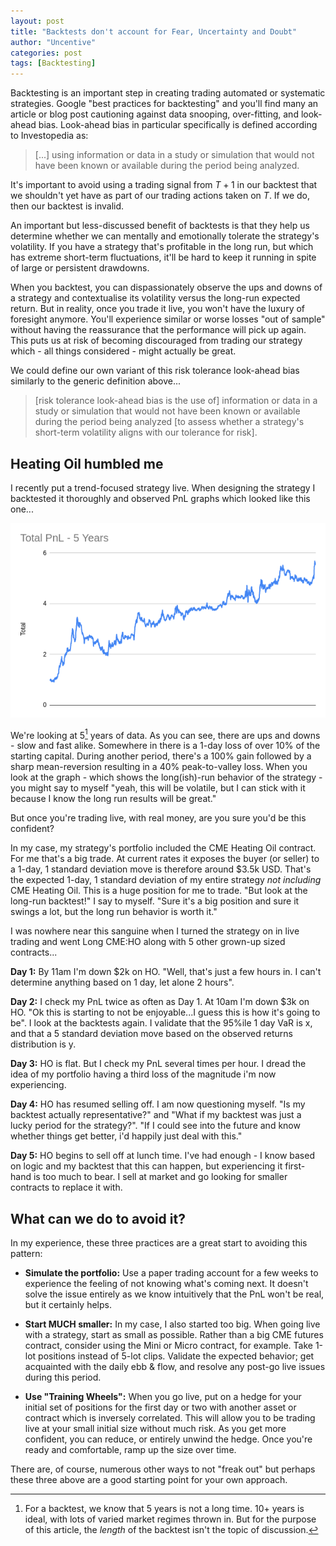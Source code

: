 ```yaml
---
layout: post
title: "Backtests don't account for Fear, Uncertainty and Doubt"
author: "Uncentive"
categories: post
tags: [Backtesting]
---
```


Backtesting is an important step in creating trading automated or systematic strategies. Google "best practices for backtesting" and you'll find many an article or blog post cautioning against data snooping, over-fitting, and look-ahead bias. Look-ahead bias in particular specifically is defined according to Investopedia as:

> [...] using information or data in a study or simulation that would not have been known or available during the period being analyzed.

It's important to avoid using a trading signal from $T+1$ in our backtest that we shouldn't yet have as part of our trading actions taken on $T$. If we do, then our backtest is invalid.

An important but less-discussed benefit of backtests is that they help us determine whether we can mentally and emotionally tolerate the strategy's volatility. If you have a strategy that's profitable in the long run, but which has extreme short-term fluctuations, it'll be hard to keep it running in spite of large or persistent drawdowns.

When you backtest, you can dispassionately observe the ups and downs of a strategy and contextualise its volatility versus the long-run expected return. But in reality, once you trade it live, you won't have the luxury of foresight anymore. You'll experience similar or worse losses "out of sample" without having the reassurance that the performance will pick up again. This puts us at risk of becoming discouraged from trading our strategy which - all things considered - might actually be great.

We could define our own variant of this risk tolerance look-ahead bias similarly to the generic definition above...

>  [risk tolerance look-ahead bias is the use of] information or data in a study or simulation that would not have been known or available during the period being analyzed [to assess whether a strategy's short-term volatility aligns with our tolerance for risk].

## Heating Oil humbled me
I recently put a trend-focused strategy live. When designing the strategy I backtested it thoroughly and observed PnL graphs which looked like this one...

<p align="center"><img src="assets/img/backtest_fud.png" /></p>

We're looking at 5[^1] years of data. As you can see, there are ups and downs - slow and fast alike. Somewhere in there is a 1-day loss of over 10% of the starting capital. During another period, there's a 100% gain followed by a sharp mean-reversion resulting in a 40% peak-to-valley loss. When you look at the graph - which shows the long(ish)-run behavior of the strategy - you might say to myself "yeah, this will be volatile, but I can stick with it because I know the long run results will be great."

But once you're trading live, with real money, are you sure you'd be this confident?

In my case, my strategy's portfolio included the CME Heating Oil contract. For me that's a big trade. At current rates it exposes the buyer (or seller) to a 1-day, 1 standard deviation move is therefore around \$3.5k USD. That's the expected 1-day, 1 standard deviation of my entire strategy *not including* CME Heating Oil. This is a huge position for me to trade. "But look at the long-run backtest!" I say to myself. "Sure it's a big position and sure it swings a lot, but the long run behavior is worth it."

I was nowhere near this sanguine when I turned the strategy on in live trading and went Long CME:HO along with 5 other grown-up sized contracts...

**Day 1:** By 11am I'm down $2k on HO. "Well, that's just a few hours in. I can't determine anything based on 1 day, let alone 2 hours".

**Day 2:** I check my PnL twice as often as Day 1. At 10am I'm down \$3k on HO. "Ok this is starting to not be enjoyable...I guess this is how it's going to be". I look at the backtests again. I validate that the 95%ile 1 day VaR is x, and that a 5 standard deviation move based on the observed returns distribution is y.

**Day 3:** HO is flat. But I check my PnL several times per hour. I dread the idea of my portfolio having a third loss of the magnitude i'm now experiencing.

**Day 4:** HO has resumed selling off. I am now questioning myself. "Is my backtest actually representative?" and "What if my backtest was just a lucky period for the strategy?". "If I could see into the future and know whether things get better, i'd happily just deal with this."

**Day 5:** HO begins to sell off at lunch time. I've had enough - I know based on logic and my backtest that this can happen, but experiencing it first-hand is too much to bear. I sell at market and go looking for smaller contracts to replace it with.


## What can we do to avoid it?
In my experience, these three practices are a great start to avoiding this pattern:

- **Simulate the portfolio:** Use a paper trading account for a few weeks to experience the feeling of not knowing what's coming next. It doesn't solve the issue entirely as we know intuitively that the PnL won't be real, but it certainly helps.

- **Start MUCH smaller:** In my case, I also started too big. When going live with a strategy, start as small as possible. Rather than a big CME futures contract, consider using the Mini or Micro contract, for example. Take 1-lot positions instead of 5-lot clips. Validate the expected behavior; get acquainted with the daily ebb & flow, and resolve any post-go live issues during this period.

- **Use "Training Wheels":** When you go live, put on a hedge for your initial set of positions for the first day or two with another asset or contract which is inversely correlated. This will allow you to be trading live at your small initial size without much risk. As you get more confident, you can reduce, or entirely unwind the hedge. Once you're ready and comfortable, ramp up the size over time.

There are, of course, numerous other ways to not "freak out" but perhaps these three above are a good starting point for your own approach.

[^1]: For a backtest, we know that 5 years is not a long time. 10+ years is ideal, with lots of varied market regimes thrown in. But for the purpose of this article, the *length* of the backtest isn't the topic of discussion.
